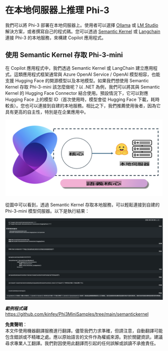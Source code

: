 # **在本地伺服器上推理 Phi-3**

我們可以將 Phi-3 部署在本地伺服器上。使用者可以選擇 [Ollama](https://ollama.com) 或 [LM Studio](https://llamaedge.com) 解決方案，或者撰寫自己的程式碼。您可以透過 [Semantic Kernel](https://github.com/microsoft/semantic-kernel?WT.mc_id=aiml-138114-kinfeylo) 或 [Langchain](https://www.langchain.com/) 連接 Phi-3 的本地服務，來構建 Copilot 應用程式。

## **使用 Semantic Kernel 存取 Phi-3-mini**

在 Copilot 應用程式中，我們透過 Semantic Kernel 或 LangChain 建立應用程式。這類應用程式框架通常與 Azure OpenAI Service / OpenAI 模型相容，也能支援 Hugging Face 的開源模型以及本地模型。如果我們想使用 Semantic Kernel 存取 Phi-3-mini 該怎麼做呢？以 .NET 為例，我們可以將其與 Semantic Kernel 的 Hugging Face Connector 結合使用。預設情況下，它可以對應 Hugging Face 上的模型 ID（首次使用時，模型會從 Hugging Face 下載，耗時較長）。您也可以連接到自建的本地服務。相比之下，我們推薦使用後者，因為它具有更高的自主性，特別是在企業應用中。

![sk](../../../../../translated_images/sk.c244b32f4811c6f0938b9e95b0b2f4b28105bff6495bdc3b24cd42b3e3e89bb9.tw.png)

從圖中可以看到，透過 Semantic Kernel 存取本地服務，可以輕鬆連接到自建的 Phi-3-mini 模型伺服器。以下是執行結果：

![skrun](../../../../../translated_images/skrun.fb7a635a22ae8b7919d6e15c0eb27262526ed69728c5a1d2773a97d4562657c7.tw.png)

***範例程式碼*** https://github.com/kinfey/Phi3MiniSamples/tree/main/semantickernel

**免責聲明**：  
本文件使用機器翻譯服務進行翻譯。儘管我們力求準確，但請注意，自動翻譯可能包含錯誤或不精確之處。應以原始語言的文件作為權威來源。對於關鍵資訊，建議尋求專業人工翻譯。我們對因使用此翻譯而引起的任何誤解或誤讀不承擔責任。